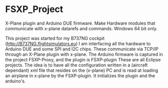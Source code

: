 # FSXP_Project
X-Plane plugin and Arduino DUE firmware. Make Hardware modules that communicate with x-plane datarefs and commands. Windows 64 bit only.

This project was started for my B737NG cockpit (http://B737NG.flightsimulators.eu)
I am interfacing all the hardware to Arduino DUE and some SPI and I2C chips. 
These communicate via TCP/IP through an X-Plane plugin with x-plane.
The Arduino firmware is captured in the project FSXP-Proxy, and the plugin is FSXP-plugin
These are all Eclipse projects.
The idea is to have all the configuration written in a (aircraft dependant) xml file that resides on the (x-plane) PC 
and is read at loading an airplane in x-plane by the FSXP-plugin.
It initializes the plugin and the arduino's.
